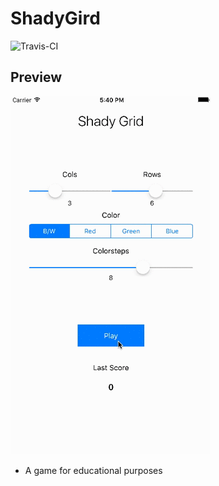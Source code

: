 
# ShadyGird
![Travis-CI](https://travis-ci.org/tonimoeckel/ShadyGird.svg?branch=master)

## Preview
![Sample gif](gif/shadygrid.gif)
- A game for educational purposes
